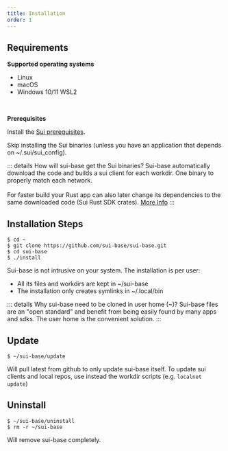 ```yaml
---
title: Installation
order: 1
---
```


## Requirements
**Supported operating systems**
  * Linux
  * macOS
  * Windows 10/11 WSL2
<br>

**Prerequisites**

Install the [Sui prerequisites](https://docs.sui.io/build/install#prerequisites).

Skip installing the Sui binaries (unless you have an application that depends on ~/.sui/sui_config).<br>

::: details How will sui-base get the Sui binaries?
Sui-base automatically download the code and builds a sui client for each workdir. One binary to properly match each network.<br><br>
For faster build your Rust app can also later change its dependencies to the same downloaded code (Sui Rust SDK crates). [More Info]( ./scripts.md#faster-rust-and-move-build)
:::

## Installation Steps
```shell
$ cd ~
$ git clone https://github.com/sui-base/sui-base.git
$ cd sui-base
$ ./install
```
Sui-base is not intrusive on your system. The installation is per user:

   - All its files and workdirs are kept in ~/sui-base
   - The installation only creates symlinks in ~/.local/bin

::: details Why sui-base need to be cloned in user home (~)?
Sui-base files are an "open standard" and benefit from being easily found by many apps and sdks. The user home is the convenient solution.
:::

## Update
```shell
$ ~/sui-base/update
```
Will pull latest from github to only update sui-base itself.
To update sui clients and local repos, use instead the workdir scripts (e.g. ```localnet update```)
<br>

## Uninstall
```shell
$ ~/sui-base/uninstall
$ rm -r ~/sui-base
```
Will remove sui-base completely.